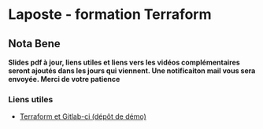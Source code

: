 # Laposte - formation Terraform

## Nota Bene
__Slides pdf à jour, liens utiles et liens vers les vidéos complémentaires seront ajoutés dans les jours qui viennent. Une notificaiton mail vous sera envoyée. Merci de votre patience__

### Liens utiles

- [Terraform et Gitlab-ci (dépôt de démo)](https://gitlab.com/cdufour1/laposte-demo-terraform)